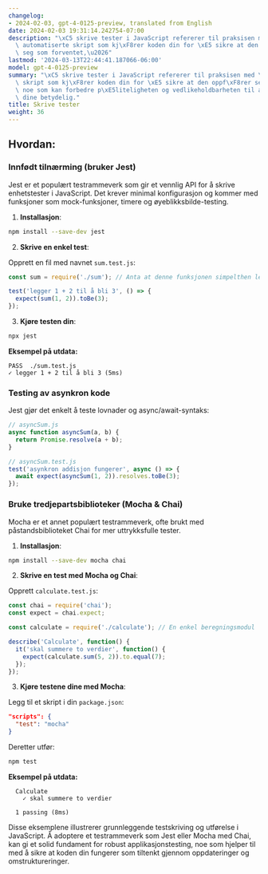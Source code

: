 ```yaml
---
changelog:
- 2024-02-03, gpt-4-0125-preview, translated from English
date: 2024-02-03 19:31:14.242754-07:00
description: "\xC5 skrive tester i JavaScript refererer til praksisen med \xE5 lage\
  \ automatiserte skript som kj\xF8rer koden din for \xE5 sikre at den oppf\xF8rer\
  \ seg som forventet,\u2026"
lastmod: '2024-03-13T22:44:41.187066-06:00'
model: gpt-4-0125-preview
summary: "\xC5 skrive tester i JavaScript refererer til praksisen med \xE5 lage automatiserte\
  \ skript som kj\xF8rer koden din for \xE5 sikre at den oppf\xF8rer seg som forventet,\
  \ noe som kan forbedre p\xE5liteligheten og vedlikeholdbarheten til applikasjonene\
  \ dine betydelig."
title: Skrive tester
weight: 36
---
```


## Hvordan:


### Innfødt tilnærming (bruker Jest)
Jest er et populært testrammeverk som gir et vennlig API for å skrive enhetstester i JavaScript. Det krever minimal konfigurasjon og kommer med funksjoner som mock-funksjoner, timere og øyeblikksbilde-testing.

1. **Installasjon**:

```bash
npm install --save-dev jest
```

2. **Skrive en enkel test**:

Opprett en fil med navnet `sum.test.js`:

```javascript
const sum = require('./sum'); // Anta at denne funksjonen simpelthen legger sammen to tall

test('legger 1 + 2 til å bli 3', () => {
  expect(sum(1, 2)).toBe(3);
});
```

3. **Kjøre testen din**:

```bash
npx jest
```

**Eksempel på utdata:**

```plaintext
PASS  ./sum.test.js
✓ legger 1 + 2 til å bli 3 (5ms)
```

### Testing av asynkron kode
Jest gjør det enkelt å teste lovnader og async/await-syntaks:

```javascript
// asyncSum.js
async function asyncSum(a, b) {
  return Promise.resolve(a + b);
}

// asyncSum.test.js
test('asynkron addisjon fungerer', async () => {
  await expect(asyncSum(1, 2)).resolves.toBe(3);
});
```

### Bruke tredjepartsbiblioteker (Mocha & Chai)
Mocha er et annet populært testrammeverk, ofte brukt med påstandsbiblioteket Chai for mer uttrykksfulle tester.

1. **Installasjon**:

```bash
npm install --save-dev mocha chai
```

2. **Skrive en test med Mocha og Chai**:

Opprett `calculate.test.js`:

```javascript
const chai = require('chai');
const expect = chai.expect;

const calculate = require('./calculate'); // En enkel beregningsmodul

describe('Calculate', function() {
  it('skal summere to verdier', function() {
    expect(calculate.sum(5, 2)).to.equal(7);
  });
});
```

3. **Kjøre testene dine med Mocha**:

Legg til et skript i din `package.json`:

```json
"scripts": {
  "test": "mocha"
}
```

Deretter utfør:

```bash
npm test
```

**Eksempel på utdata:**

```plaintext
  Calculate
    ✓ skal summere to verdier

  1 passing (8ms)
```

Disse eksemplene illustrerer grunnleggende testskriving og utførelse i JavaScript. Å adoptere et testrammeverk som Jest eller Mocha med Chai, kan gi et solid fundament for robust applikasjonstesting, noe som hjelper til med å sikre at koden din fungerer som tiltenkt gjennom oppdateringer og omstruktureringer.
